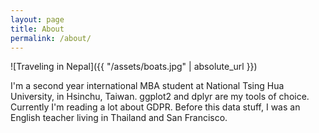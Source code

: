 ```yaml
---
layout: page
title: About
permalink: /about/
---
```


![Traveling in Nepal]({{ "/assets/boats.jpg" | absolute_url }})

I'm a second year international MBA student at National Tsing Hua University, in Hsinchu, Taiwan. 
ggplot2 and dplyr are my tools of choice. Currently I'm reading a lot about GDPR. Before this data stuff, I was an English teacher living in Thailand and San Francisco.

